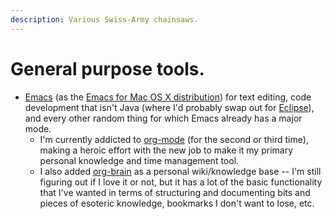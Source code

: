 ```yaml
---
description: Various Swiss-Army chainsaws.
---
```


# General purpose tools.

* [Emacs](https://www.gnu.org/software/emacs/) \(as the [Emacs for Mac OS X distribution](https://emacsformacosx.com/)\) for text editing, code development that isn't Java \(where I'd probably swap out for [Eclipse](http://www.eclipse.org/)\), and every other random thing for which Emacs already has a major mode.
  * I'm currently addicted to [org-mode](https://orgmode.org/) \(for the second or third time\), making a heroic effort with the new job to make it my primary personal knowledge and time management tool.
  * I also added [org-brain](https://github.com/Kungsgeten/org-brain) as a personal wiki/knowledge base -- I'm still figuring out if I love it or not, but it has a lot of the basic functionality that I've wanted in terms of structuring and documenting bits and pieces of esoteric knowledge, bookmarks I don't want to lose, etc.

